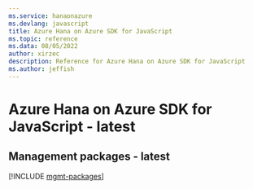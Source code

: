 ```yaml
---
ms.service: hanaonazure
ms.devlang: javascript
title: Azure Hana on Azure SDK for JavaScript
ms.topic: reference
ms.data: 08/05/2022
author: xirzec
description: Reference for Azure Hana on Azure SDK for JavaScript
ms.author: jeffish
---
```

# Azure Hana on Azure SDK for JavaScript - latest

## Management packages - latest
[!INCLUDE [mgmt-packages](hana-on-azure-mgmt-index.md)]